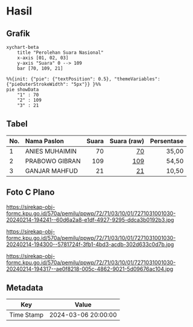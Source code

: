 # Hasil

## Grafik

```mermaid
xychart-beta
    title "Perolehan Suara Nasional"
    x-axis [01, 02, 03]
    y-axis "Suara" 0 --> 109
    bar [70, 109, 21]
```

```mermaid
%%{init: {"pie": {"textPosition": 0.5}, "themeVariables": {"pieOuterStrokeWidth": "5px"}} }%%
pie showData
    "1" : 70
    "2" : 109
    "3" : 21
```

## Tabel

| No. | Nama Paslon    | Suara | Suara (raw) | Persentase |
|:--- |:-------------- | -----:| -----------:| ----------:|
| 1   | ANIES MUHAIMIN | 70    | [70][p-1]   | 35,00      |
| 2   | PRABOWO GIBRAN | 109   | [109][p-2]  | 54,50      |
| 3   | GANJAR MAHFUD  | 21    | [21][p-3]   | 10,50      |


[p-1]: https://github.com/gigit-pemilu/pemilu-2024/blob/main/pilpres/hitung-suara/sub/72-sulawesi-tengah/sub/71-kota-palu/sub/03-palu-selatan/sub/1001-tatura-utara/sub/030-tps/sub/paslon-1.txt
[p-2]: https://github.com/gigit-pemilu/pemilu-2024/blob/main/pilpres/hitung-suara/sub/72-sulawesi-tengah/sub/71-kota-palu/sub/03-palu-selatan/sub/1001-tatura-utara/sub/030-tps/sub/paslon-2.txt
[p-3]: https://github.com/gigit-pemilu/pemilu-2024/blob/main/pilpres/hitung-suara/sub/72-sulawesi-tengah/sub/71-kota-palu/sub/03-palu-selatan/sub/1001-tatura-utara/sub/030-tps/sub/paslon-3.txt

## Foto C Plano

https://sirekap-obj-formc.kpu.go.id/570a/pemilu/ppwp/72/71/03/10/01/7271031001030-20240214-194241--60d6a2a8-e1df-4927-9295-ddca3b0192b3.jpg

https://sirekap-obj-formc.kpu.go.id/570a/pemilu/ppwp/72/71/03/10/01/7271031001030-20240214-194300--5781724f-3fb1-4bd3-acdb-302d633c0d7b.jpg

https://sirekap-obj-formc.kpu.go.id/570a/pemilu/ppwp/72/71/03/10/01/7271031001030-20240214-194317--ae0f8218-005c-4862-9021-5d09676ac104.jpg


## Metadata

| Key        | Value               |
| ---------- | ------------------- |
| Time Stamp | 2024-03-06 20:00:00 |




